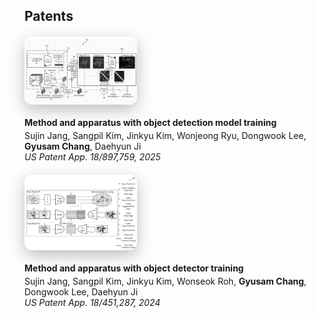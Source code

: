 ## Patents

<!-- 특허 1 -->
<div style="display: flex; align-items: flex-start; margin: 20px 0;">
  <img src="./assets/img/cmdg_patent.png" 
       alt="patent image" 
       style="
         width: 180px;
         border-radius: 12px;
         margin-right: 20px;
         box-shadow: 0 8px 24px rgba(0, 0, 0, 0.25);
         transition: box-shadow 0.3s ease-in-out;
       " />
</div>
  
  <div>
    <h4 style="margin: 0;">Method and apparatus with object detection model training</h4>
    <p style="margin: 4px 0 0;">
      <autocolor>Sujin Jang, Sangpil Kim, Jinkyu Kim, Wonjeong Ryu, Dongwook Lee, <strong>Gyusam Chang</strong>, Daehyun Ji</autocolor><br>
      <autocolor><i>US Patent App. 18/897,759, 2025</i></autocolor>
    </p>
  </div>
</div>

<!-- 특허 2 -->
<div style="display: flex; align-items: flex-start; margin: 20px 0;">
  <img src="./assets/img/cmda_patent.png" 
       alt="patent image" 
       style="
         width: 180px;
         border-radius: 12px;
         margin-right: 20px;
         box-shadow: 0 8px 24px rgba(0, 0, 0, 0.25);
         transition: box-shadow 0.3s ease-in-out;
       " />
</div>
  
  <div>
    <h4 style="margin: 0;">Method and apparatus with object detector training</h4>
    <p style="margin: 4px 0 0;">
      <autocolor>Sujin Jang, Sangpil Kim, Jinkyu Kim, Wonseok Roh, <strong>Gyusam Chang</strong>, Dongwook Lee, Daehyun Ji</autocolor><br>
      <autocolor><i>US Patent App. 18/451,287, 2024</i></autocolor>
    </p>
  </div>
</div>
